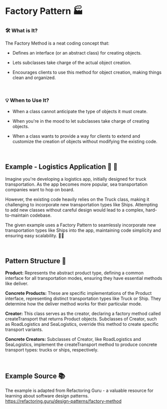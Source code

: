 # Factory Pattern 🏭

### 🛠️ What is It? 

The Factory Method is a neat coding concept that:

- Defines an interface (or an abstract class) for creating objects.

- Lets subclasses take charge of the actual object creation.

- Encourages clients to use this method for object creation, making things clean and organized.
  
<br>

### 💡 When to Use It?
- When a class cannot anticipate the type of objects it must create.

- When you're in the mood to let subclasses take charge of creating objects.

- When a class wants to provide a way for clients to extend and customize the creation of objects without modifying the existing code.

<br>


## Example - Logistics Application 🚚 🚢

Imagine you're developing a logistics app, initially designed for truck transportation. As the app becomes more popular, sea transportation companies want to hop on board. 

However, the existing code heavily relies on the Truck class, making it challenging to incorporate new transportation types like Ships. Attempting to add new classes without careful design would lead to a complex, hard-to-maintain codebase.

The given example uses a Factory Pattern to seamlessly incorporate new transportation types like Ships into the app, maintaining code simplicity and ensuring easy scalability. 🚢✨


<br>


## Pattern Structure 🧩

**Product:** Represents the abstract product type, defining a common interface for all transportation modes, ensuring they have essential methods like deliver.

**Concrete Products:** These are specific implementations of the Product interface, representing distinct transportation types like Truck or Ship. They determine how the deliver method works for their particular mode.

**Creator:** This class serves as the creator, declaring a factory method called createTransport that returns Product objects. Subclasses of Creator, such as RoadLogistics and SeaLogistics, override this method to create specific transport variants.

**Concrete Creators:** Subclasses of Creator, like RoadLogistics and SeaLogistics, implement the createTransport method to produce concrete transport types: trucks or ships, respectively.

<br>


## Example Source 📚
The example is adapted from Refactoring Guru - a valuable resource for learning about software design patterns. <br>
https://refactoring.guru/design-patterns/factory-method
